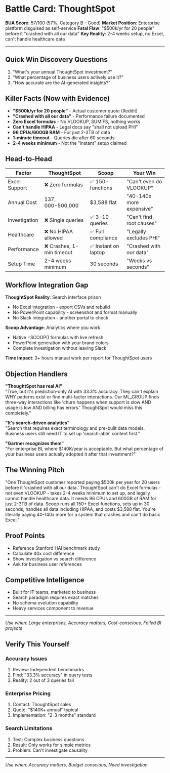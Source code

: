 # Battle Card: ThoughtSpot

**BUA Score**: 57/100 (57%, Category B - Good)
**Market Position**: Enterprise platform disguised as self-service
**Fatal Flaw**: "$500k/yr for 20 people" before it "crashed with all our data"
**Key Reality**: 2-4 weeks setup, no Excel, can't handle healthcare data

---

## Quick Win Discovery Questions
1. "What's your annual ThoughtSpot investment?"
2. "What percentage of business users actively use it?"
3. "How accurate are the AI-generated insights?"

## Killer Facts (Now with Evidence)
- **"$500k/yr for 20 people"** - Actual customer quote (Reddit)
- **"Crashed with all our data"** - Performance failure documented
- **Zero Excel formulas** - No VLOOKUP, SUMIFS, nothing works
- **Can't handle HIPAA** - Legal docs say "shall not upload PHI"
- **96 CPUs/600GB RAM** - For just 2-3TB of data
- **1-minute timeout** - Queries die after 60 seconds
- **2-4 weeks minimum** - Not the "instant" setup claimed

## Head-to-Head

| Factor | ThoughtSpot | Scoop | Your Win |
|--------|-------------|-------|----------|
| Excel Support | ❌ Zero formulas | ✅ 150+ functions | "Can't even do VLOOKUP" |
| Annual Cost | $137,000-$500,000 | $3,588 flat | "40-140x more expensive" |
| Investigation | ❌ Single queries | ✅ 3-10 queries | "Can't find root causes" |
| Healthcare | ❌ No HIPAA allowed | ✅ Full compliance | "Legally excludes PHI" |
| Performance | ❌ Crashes, 1-min timeout | ✅ Instant on laptop | "Crashed with our data" |
| Setup Time | 2-4 weeks minimum | 30 seconds | "Weeks vs seconds" |

## Workflow Integration Gap

**ThoughtSpot Reality**: Search interface prison
- No Excel integration - export CSVs and rebuild
- No PowerPoint capability - screenshot and format manually
- No Slack integration - another portal to check

**Scoop Advantage**: Analytics where you work
- Native =SCOOP() formulas with live refresh
- PowerPoint generation with your brand colors
- Complete investigation without leaving Slack

**Time Impact**: 3+ hours manual work per report for ThoughtSpot users

## Objection Handlers

**"ThoughtSpot has real AI"**  
"True, but it's prediction-only AI with 33.3% accuracy. They can't explain WHY patterns exist or find multi-factor interactions. Our ML_GROUP finds three-way interactions like 'churn happens when support is slow AND usage is low AND billing has errors.' ThoughtSpot would miss this completely."

**"It's search-driven analytics"**  
"Search that requires exact terminology and pre-built data models. Business users still need IT to set up 'search-able' content first."

**"Gartner recognizes them"**  
"For enterprise BI, where $140K/year is acceptable. But what percentage of your business users actually adopted it after that investment?"

## The Winning Pitch
"One ThoughtSpot customer reported paying $500k per year for 20 users before it 'crashed with all our data.' ThoughtSpot can't do Excel formulas - not even VLOOKUP - takes 2-4 weeks minimum to set up, and legally cannot handle healthcare data. It needs 96 CPUs and 600GB of RAM for just 2-3TB of data. Scoop runs all 150+ Excel functions, sets up in 30 seconds, handles all data including HIPAA, and costs $3,588 flat. You're literally paying 40-140x more for a system that crashes and can't do basic Excel."

## Proof Points
- Reference Stanford HAI benchmark study
- Calculate 40x cost difference
- Show investigation vs search difference
- Ask for business user references

## Competitive Intelligence
- Built for IT teams, marketed to business
- Search paradigm requires exact matches
- No schema evolution capability
- Heavy services component to revenue

---
*Use when: Large enterprises, Accuracy matters, Cost-conscious, Failed BI projects*
## Verify This Yourself

### Accuracy Issues
1. Review: Independent benchmarks
2. Find: "33.3% accuracy" in query tests
3. Reality: 2 out of 3 queries fail

### Enterprise Pricing
1. Contact: ThoughtSpot sales
2. Quote: "$140K+ annual" typical
3. Implementation: "2-3 months" standard

### Search Limitations
1. Test: Complex business questions
2. Result: Only works for simple metrics
3. Problem: Can't investigate causality

---

*Use when: Accuracy matters, Budget conscious, Need investigation*
